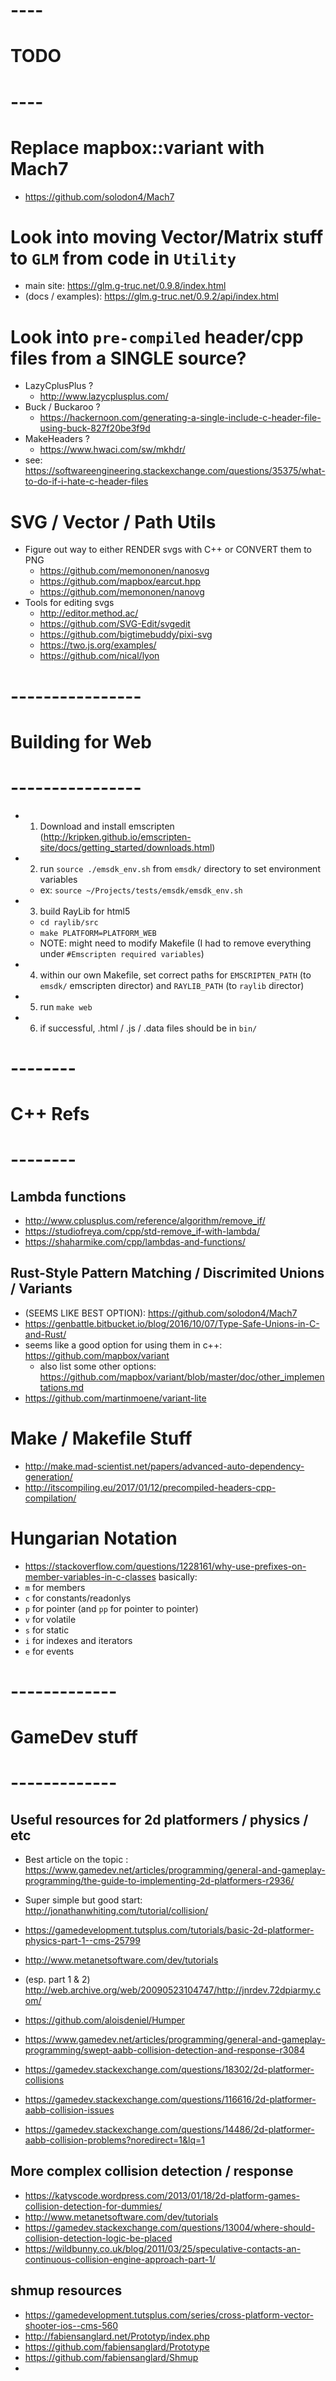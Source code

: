 

# ----
# TODO 
# ----

# Replace mapbox::variant with Mach7
- https://github.com/solodon4/Mach7

# Look into moving Vector/Matrix stuff to `GLM` from code in `Utility`
- main site: https://glm.g-truc.net/0.9.8/index.html
- (docs / examples): https://glm.g-truc.net/0.9.2/api/index.html

# Look into `pre-compiled` header/cpp files from a SINGLE source?
- LazyCplusPlus ?
    - http://www.lazycplusplus.com/ 
- Buck / Buckaroo ?
    - https://hackernoon.com/generating-a-single-include-c-header-file-using-buck-827f20be3f9d
- MakeHeaders ?
    - https://www.hwaci.com/sw/mkhdr/
- see: https://softwareengineering.stackexchange.com/questions/35375/what-to-do-if-i-hate-c-header-files

# SVG / Vector / Path Utils
- Figure out way to either RENDER svgs with C++ or CONVERT them to PNG
    - https://github.com/memononen/nanosvg
    - https://github.com/mapbox/earcut.hpp
    - https://github.com/memononen/nanovg
- Tools for editing svgs
    - http://editor.method.ac/ 
    - https://github.com/SVG-Edit/svgedit
    - https://github.com/bigtimebuddy/pixi-svg
    - https://two.js.org/examples/
    - https://github.com/nical/lyon


# ----------------
# Building for Web
# ----------------

- 1) Download and install emscripten (http://kripken.github.io/emscripten-site/docs/getting_started/downloads.html)
- 2) run `source ./emsdk_env.sh` from `emsdk/` directory to set environment variables
    - ex: `source ~/Projects/tests/emsdk/emsdk_env.sh`
- 3) build RayLib for html5
    - `cd raylib/src`
    - `make PLATFORM=PLATFORM_WEB`
    - NOTE: might need to modify Makefile (I had to remove everything under `#Emscripten required variables`)
- 4) within our own Makefile, set correct paths for `EMSCRIPTEN_PATH` (to `emsdk/` emscripten director) and `RAYLIB_PATH` (to `raylib` director)
- 5) run `make web`
- 6) if successful, .html / .js / .data files should be in `bin/`


# --------
# C++ Refs
# --------

## Lambda functions
- http://www.cplusplus.com/reference/algorithm/remove_if/
- https://studiofreya.com/cpp/std-remove_if-with-lambda/
- https://shaharmike.com/cpp/lambdas-and-functions/ 

## Rust-Style Pattern Matching / Discrimited Unions / Variants
- (SEEMS LIKE BEST OPTION): https://github.com/solodon4/Mach7
- https://genbattle.bitbucket.io/blog/2016/10/07/Type-Safe-Unions-in-C-and-Rust/
- seems like a good option for using them in c++: https://github.com/mapbox/variant
    - also list some other options: https://github.com/mapbox/variant/blob/master/doc/other_implementations.md
- https://github.com/martinmoene/variant-lite

# Make / Makefile Stuff
- http://make.mad-scientist.net/papers/advanced-auto-dependency-generation/
- http://itscompiling.eu/2017/01/12/precompiled-headers-cpp-compilation/ 

# Hungarian Notation
- https://stackoverflow.com/questions/1228161/why-use-prefixes-on-member-variables-in-c-classes
basically:
- `m` for members
- `c` for constants/readonlys
- `p` for pointer (and `pp` for pointer to pointer)
- `v` for volatile
- `s` for static
- `i` for indexes and iterators
- `e` for events 


# -------------
# GameDev stuff
# -------------

## Useful resources for 2d platformers / physics / etc
- Best article on the topic : https://www.gamedev.net/articles/programming/general-and-gameplay-programming/the-guide-to-implementing-2d-platformers-r2936/
- Super simple but good start: http://jonathanwhiting.com/tutorial/collision/
- https://gamedevelopment.tutsplus.com/tutorials/basic-2d-platformer-physics-part-1--cms-25799 
- http://www.metanetsoftware.com/dev/tutorials 
- (esp. part 1 & 2) http://web.archive.org/web/20090523104747/http://jnrdev.72dpiarmy.com/
- https://github.com/aloisdeniel/Humper 
- https://www.gamedev.net/articles/programming/general-and-gameplay-programming/swept-aabb-collision-detection-and-response-r3084

- https://gamedev.stackexchange.com/questions/18302/2d-platformer-collisions
- https://gamedev.stackexchange.com/questions/116616/2d-platformer-aabb-collision-issues 
- https://gamedev.stackexchange.com/questions/14486/2d-platformer-aabb-collision-problems?noredirect=1&lq=1 

## More complex collision detection / response
- https://katyscode.wordpress.com/2013/01/18/2d-platform-games-collision-detection-for-dummies/
- http://www.metanetsoftware.com/dev/tutorials
- https://gamedev.stackexchange.com/questions/13004/where-should-collision-detection-logic-be-placed
- https://wildbunny.co.uk/blog/2011/03/25/speculative-contacts-an-continuous-collision-engine-approach-part-1/

## shmup resources
- https://gamedevelopment.tutsplus.com/series/cross-platform-vector-shooter-ios--cms-560
- http://fabiensanglard.net/Prototyp/index.php
- https://github.com/fabiensanglard/Prototype
- https://github.com/fabiensanglard/Shmup 
- 